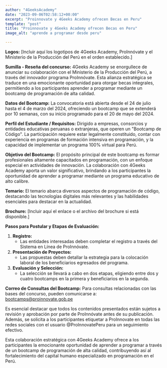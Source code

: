 ```yaml
---
author: "4GeeksAcademy"
date: "2023-09-06T02:58:12+00:00"
excerpt: "Proinnovate y 4Geeks Academy ofrecen Becas en Peru"
template: "post"
title: "Proinnovate y 4Geeks Academy ofrecen Becas en Peru"
image_alt: "aprende a programar desde peru"

---
```


**Logos:**
[Incluir aquí los logotipos de 4Geeks Academy, ProInnóvate y el Ministerio de la Producción del Perú en el orden establecido.]

**Sumilla - Reseña del concurso:**
4Geeks Academy se enorgullece de anunciar su colaboración con el Ministerio de la Producción del Perú, a través del innovador programa ProInnóvate. Esta alianza estratégica se traduce en una emocionante oportunidad para otorgar becas integrales, permitiendo a los participantes aprender a programar mediante un bootcamp de programación de alta calidad.

**Datos del Bootcamp:**
La convocatoria está abierta desde el 24 de julio hasta el 4 de marzo del 2024, ofreciendo un bootcamp que se extenderá por 10 semanas, con su inicio programado para el 20 de mayo del 2024.

**Perfil del Estudiante / Requisitos:**
Dirigido a empresas, consorcios y entidades educativas peruanas o extranjeras, que operen un "Bootcamp de Código". La participación requiere estar legalmente constituido, contar con experiencia en programas de formación intensiva en programación, y la capacidad de implementar un programa 100% virtual para Perú.

**Objetivo del Bootcamp:**
El propósito principal de este bootcamp es formar profesionales altamente capacitados en programación, con un enfoque especial en actividades de innovación. La colaboración con 4Geeks Academy aporta un valor significativo, brindando a los participantes la oportunidad de aprender a programar mediante un programa educativo de alto calibre.

**Temario:**
El temario abarca diversos aspectos de programación de código, destacando las tecnologías digitales más relevantes y las habilidades esenciales para destacar en la actualidad.

**Brochure:**
[Incluir aquí el enlace o el archivo del brochure si está disponible.]

**Pasos para Postular y Etapas de Evaluación:**
1. **Registro:**
   - Las entidades interesadas deben completar el registro a través del Sistema en Línea de ProInnóvate.
2. **Presentación de Proyectos:**
   - Las propuestas deben detallar la estrategia para la colocación laboral de los beneficiarios egresados del programa.
3. **Evaluación y Selección:**
   - La selección se llevará a cabo en dos etapas, eligiendo entre dos y cuatro bootcamps en la primera y beneficiarios en la segunda.

**Correo de Consultas del Bootcamp:**
Para consultas relacionadas con las bases del concurso, pueden comunicarse a: bootcamps@proinnovate.gob.pe

Es esencial destacar que todos los contenidos presentados están sujetos a revisión y aprobación por parte de ProInnóvate antes de su publicación. Además, se solicita a los participantes etiquetar a ProInnovate en todas las redes sociales con el usuario @ProInnovatePeru para un seguimiento efectivo.

Esta colaboración estratégica con 4Geeks Academy ofrece a los participantes la emocionante oportunidad de aprender a programar a través de un bootcamp de programación de alta calidad, contribuyendo así al fortalecimiento del capital humano especializado en programación en el Perú. 
